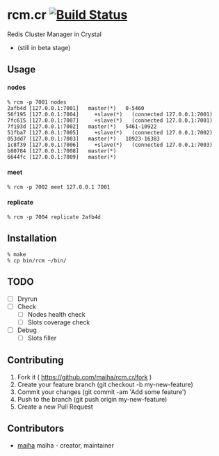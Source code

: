 # rcm.cr [![Build Status](https://travis-ci.org/maiha/rcm.cr.svg?branch=master)](https://travis-ci.org/maiha/rcm.cr)

Redis Cluster Manager in Crystal

- (still in beta stage)

## Usage

#### nodes

```shell
% rcm -p 7001 nodes
2afb4d [127.0.0.1:7001]   master(*)   0-5460
56f195 [127.0.0.1:7004]     +slave(*)   (connected 127.0.0.1:7001)
7fc615 [127.0.0.1:7007]     +slave(*)   (connected 127.0.0.1:7001)
7f193d [127.0.0.1:7002]   master(*)   5461-10922
51fba7 [127.0.0.1:7005]     +slave(*)   (connected 127.0.0.1:7002)
053dd7 [127.0.0.1:7003]   master(*)   10923-16383
1c8f39 [127.0.0.1:7006]     +slave(*)   (connected 127.0.0.1:7003)
b80784 [127.0.0.1:7008]   master(*)
6644fc [127.0.0.1:7009]   master(*)
```

#### meet

```shell
% rcm -p 7002 meet 127.0.0.1 7001
```

#### replicate

```shell
% rcm -p 7004 replicate 2afb4d
```

## Installation

```shell
% make
% cp bin/rcm ~/bin/
```

## TODO

- [ ] Dryrun
- [ ] Check
  - [ ] Nodes health check
  - [ ] Slots coverage check
- [ ] Debug
  - [ ] Slots filler

## Contributing

1. Fork it ( https://github.com/maiha/rcm.cr/fork )
2. Create your feature branch (git checkout -b my-new-feature)
3. Commit your changes (git commit -am 'Add some feature')
4. Push to the branch (git push origin my-new-feature)
5. Create a new Pull Request

## Contributors

- [maiha](https://github.com/maiha) maiha - creator, maintainer
